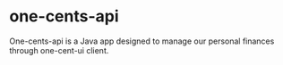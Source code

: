 # one-cents-api
One-cents-api is a Java app designed to manage our personal finances through one-cent-ui client.